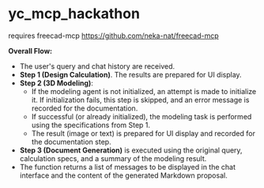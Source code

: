 # yc_mcp_hackathon

requires freecad-mcp
https://github.com/neka-nat/freecad-mcp

**Overall Flow:**

*   The user's query and chat history are received.
*   **Step 1 (Design Calculation)**. The results are prepared for UI display.
*   **Step 2 (3D Modeling)**:
    *   If the modeling agent is not initialized, an attempt is made to initialize it. If initialization fails, this step is skipped, and an error message is recorded for the documentation.
    *   If successful (or already initialized), the modeling task is performed using the specifications from Step 1.
    *   The result (image or text) is prepared for UI display and recorded for the documentation step.
*   **Step 3 (Document Generation)** is executed using the original query, calculation specs, and a summary of the modeling result.
*   The function returns a list of messages to be displayed in the chat interface and the content of the generated Markdown proposal.
